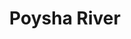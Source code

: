 ---
title: "Poysha River"
title_bn: "পয়সা নদী"
description: "This is the river of Agailjhara upazila, Barisal. On the side of this river, a market was established which recognized as Poyshar Hat."
---